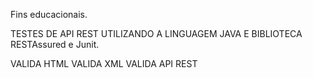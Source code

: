 Fins educacionais.

TESTES DE API REST UTILIZANDO A LINGUAGEM JAVA E BIBLIOTECA RESTAssured e Junit.

VALIDA HTML
VALIDA XML
VALIDA API REST
